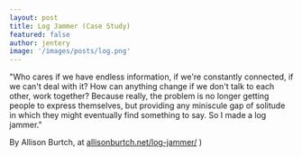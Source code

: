 ```yaml
---
layout: post
title: Log Jammer (Case Study)  
featured: false
author: jentery
image: '/images/posts/log.png'
---
```


"Who cares if we have endless information, if we're constantly connected, if we can't deal with it? How can anything change if we don't talk to each other, work together? Because really, the problem is no longer getting people to express themselves, but providing any miniscule gap of solitude in which they might eventually find something to say. So I made a log jammer." 

By Allison Burtch, at [allisonburtch.net/log-jammer/](http://www.allisonburtch.net/log-jammer/)
)
